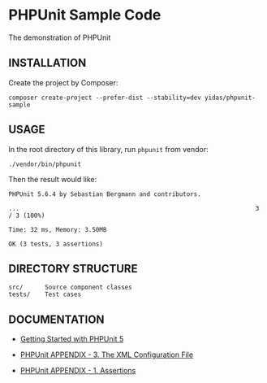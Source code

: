 PHPUnit Sample Code
===================

The demonstration of PHPUnit

INSTALLATION
------------

Create the project by Composer:

```
composer create-project --prefer-dist --stability=dev yidas/phpunit-sample
```

USAGE
-----

In the root directory of this library, run `phpunit` from vendor:

```
./vendor/bin/phpunit
```

Then the result would like:

```
PHPUnit 5.6.4 by Sebastian Bergmann and contributors.

...                                                                 3 / 3 (100%)

Time: 32 ms, Memory: 3.50MB

OK (3 tests, 3 assertions)
```

DIRECTORY STRUCTURE
-------------------

```
src/      Source component classes
tests/    Test cases
```

DOCUMENTATION
-------------

- [Getting Started with PHPUnit 5](https://phpunit.de/getting-started/phpunit-5.html)

- [PHPUnit APPENDIX - 3. The XML Configuration File](https://phpunit.readthedocs.io/en/7.1/configuration.html)

- [PHPUnit APPENDIX - 1. Assertions](https://phpunit.readthedocs.io/en/7.1/assertions.html)
